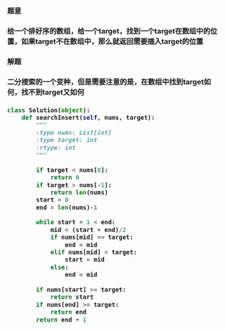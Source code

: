 


<h3>题意<h3>
<p>给一个排好序的数组，给一个target，找到一个target在数组中的位置，如果target不在数组中，那么就返回需要插入target的位置<p>


<h3>解题<h3>
<p>二分搜索的一个变种，但是需要注意的是，在数组中找到target如何，找不到target又如何<p>



<h3><h3>
<p><p>


```python
class Solution(object):
    def searchInsert(self, nums, target):
        """
        :type nums: List[int]
        :type target: int
        :rtype: int
        """
        
        if target < nums[0]:
            return 0
        if target > nums[-1]:
            return len(nums)
        start = 0
        end = len(nums)-1
        
        while start + 1 < end:
            mid = (start + end)/2
            if nums[mid] == target:
                end = mid
            elif nums[mid] < target:
                start = mid
            else:
                end = mid
        
        if nums[start] >= target:
            return start
        if nums[end] >= target:
            return end
        return end + 1
```
